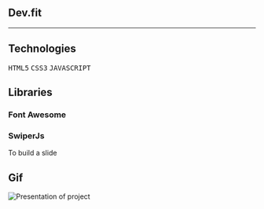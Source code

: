## Dev.fit
<hr/>

## Technologies
<kbd>HTML5</kbd>
<kbd>CSS3</kbd>
<kbd>JAVASCRIPT</kbd>

## Libraries
<h3>Font Awesome</h3>
<h3>SwiperJs</h3> <span>To build a slide</span>

## Gif

<img src=".\images\devfit.gif" alt="Presentation of project">